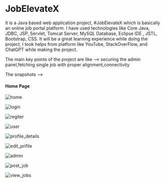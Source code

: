 # JobElevateX
It is a Java based web application project, #JobElevateX which is basically an online job portal platform. I have used technologies like Core Java, JDBC, JSP, Servlet, Tomcat Server, MySQL Database, Eclipse IDE , JSTL, Bootstrap, CSS.
It will be a great learning experience while doing the project, I took helps from platform like YouTube, StackOverFlow, and ChatGPT while making the project.

The main key points of the project are like -->
securing the admin panel,fetching single job with proper alignment,connectivity

The snapshots -->

#### Home Page
![home](https://github.com/Pallab-18/JobElevateX/assets/99742232/6777c92a-f3c1-4267-a0ea-9f8434296176)

![login](https://github.com/Pallab-18/JobElevateX/assets/99742232/7a86b4a1-6400-49cf-bf40-ee1e28b7985e)

![regiter](https://github.com/Pallab-18/JobElevateX/assets/99742232/94de97cf-3cc2-4268-a660-e6a5a2ea458a)

![user](https://github.com/Pallab-18/JobElevateX/assets/99742232/3045da64-8797-429b-a68d-ccedccf75470)

![profile_details](https://github.com/Pallab-18/JobElevateX/assets/99742232/9ac5de57-92c7-4c33-9a5d-8af751ea49f1)

![edit_prifile](https://github.com/Pallab-18/JobElevateX/assets/99742232/df915058-7e96-40d5-a597-4371a8f58b88)

![admin](https://github.com/Pallab-18/JobElevateX/assets/99742232/8fdaf0f9-6591-49ab-a777-7974d24b35d5)

![post_job](https://github.com/Pallab-18/JobElevateX/assets/99742232/855439ff-9a5e-41e6-be77-5dab50fa1add)

![view_jobs](https://github.com/Pallab-18/JobElevateX/assets/99742232/92dd272f-a25d-4237-a300-89f1b56a4e9e)


